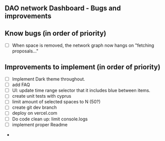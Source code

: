 ## DAO network Dashboard - Bugs and improvements  

## Know bugs (in order of priority)
- [ ] When space is removed, the network graph now hangs on "fetching proposals..." 

## Improvements to implement (in order of priority)
- [ ] Implement Dark theme throughout.   
- [ ] add FAQ 
- [ ] UI: update time range selector that it includes blue between items. 
- [ ] create unit tests with cyprus 
- [ ] limit amount of selected spaces to N (50?) 
- [ ] create git dev branch 
- [ ] deploy on vercel.com
- [ ] Do code clean up: limit console.logs 
- [ ] implement proper Readme 
- 



